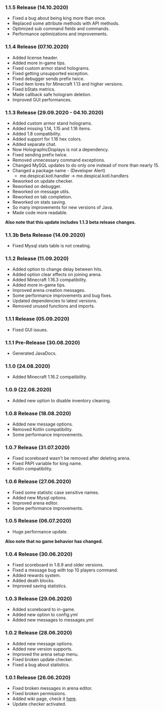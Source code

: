 ### 1.1.5 Release (14.10.2020)
* Fixed a bug about being king more than once.
* Replaced some attribute methods with API methods.
* Optimized sub command fields and commands.
* Performance optimizations and improvements.

### 1.1.4 Release (07.10.2020)
* Added license header.
* Added more in-game tips.
* Fixed custom armor stand holograms.
* Fixed getting unsupported exception.
* Fixed debugger sends prefix twice.
* Fixed item lores for Minecraft 1.13 and higher versions.
* Fixed bStats metrics.
* Made callback safe hologram deletion.
* Improved GUI performances.

### 1.1.3 Release (29.09.2020 - 04.10.2020)
* Added custom armor stand holograms.
* Added missing 1.14, 1.15 and 1.16 items.
* Added 1.8 compatibility.
* Added support for 1.16 hex colors.
* Added separate chat.
* Now HolographicDisplays is not a dependency.
* Fixed sending prefix twice.
* Removed unnecessary command exceptions.
* Changed MySQL updates to do only one instead of more than nearly 15.
* Changed a package name - (Developer Alert)
   * me.despical.kotl.handler -> me.despical.kotl.handlers
* Reworked on update checker.
* Reworked on debugger.
* Reworked on message utils.
* Reworked on tab completion.
* Reworked on stats saving.
* So many improvements for new versions of Java.
* Made code more readable.

**Also note that this update includes 1.1.3 beta release changes.**

### 1.1.3b Beta Release (14.09.2020)
* Fixed Mysql stats table is not creating.

### 1.1.2 Release (11.09.2020)
* Added option to change delay between hits.
* Added option clear effects on joining arena.
* Added Minecraft 1.16.3 compatibility.
* Added more in-game tips.
* Improved arena creation messages.
* Some performance improvements and bug fixes.
* Updated dependencies to latest versions.
* Removed unused functions and imports.

### 1.1.1 Release (05.09.2020)
* Fixed GUI issues.

### 1.1.1 Pre-Release (30.08.2020)
* Generated JavaDocs.

### 1.1.0 (24.08.2020)
* Added Minecraft 1.16.2 compatibility.

### 1.0.9 (22.08.2020)
* Added new option to disable inventory cleaning.

### 1.0.8 Release (18.08.2020)
* Added new message options.
* Removed Kotlin compatibility.
* Some performance improvements.

### 1.0.7 Release (31.07.2020)
* Fixed scoreboard wasn't be removed after deleting arena.
* Fixed PAPI variable for king name.
* Kotlin compatibility.

### 1.0.6 Release (27.06.2020)
* Fixed some statistic case sensitive names.
* Added new Mysql options.
* Improved arena editor.
* Some performance improvements.

### 1.0.5 Release (06.07.2020)
* Huge performance update.

**Also note that no game behavior has changed.**

### 1.0.4 Release (30.06.2020)
* Fixed scoreboard in 1.8.9 and older versions.
* Fixed a message bug with top 10 players command.
* Added rewards system.
* Added death blocks.
* Improved saving statistics.

### 1.0.3 Release (29.06.2020)
* Added scoreboard to in-game.
* Added new option to config.yml
* Added new messages to messages.yml

### 1.0.2 Release (28.06.2020)
* Added new message options.
* Added new version supports.
* Improved the arena setup menu.
* Fixed broken update checker.
* Fixed a bug about statistics.

### 1.0.1 Release (26.06.2020)
* Fixed broken messages in arena editor.
* Fixed broken permissions.
* Added wiki page, check it [here](https://github.com/Despical/KOTL/wiki).
* Update checker activated.
